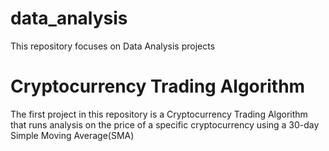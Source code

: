 # data_analysis
This repository focuses on Data Analysis projects

# Cryptocurrency Trading Algorithm
The first project in this repository is a Cryptocurrency Trading Algorithm that runs
analysis on the price of a specific cryptocurrency using a 30-day Simple Moving Average(SMA)
